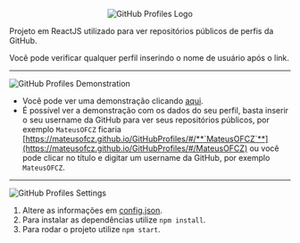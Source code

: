 <p align="center">
  <img src="https://i.imgur.com/iICqJTi.png" alt="GitHub Profiles Logo"/>
</p>

  Projeto em ReactJS utilizado para ver repositórios públicos de perfis da GitHub.

Você pode verificar qualquer perfil inserindo o nome de usuário após o link.

<hr>

<p align="Left">
  <img src="https://i.imgur.com/NCACxwv.png" alt="GitHub Profiles Demonstration"/>
</p>

- Você pode ver uma demonstração clicando [aqui](https://mateusofcz.github.io/GitHubProfiles/#/).
- É possível ver a demonstração com os dados do seu perfil, basta inserir o seu username da GitHub para ver seus repositórios públicos, por exemplo `MateusOFCZ` ficaria [https://mateusofcz.github.io/GitHubProfiles/#/**`MateusOFCZ`**](https://mateusofcz.github.io/GitHubProfiles/#/MateusOFCZ) ou você pode clicar no título e digitar um username da GitHub, por exemplo `MateusOFCZ`.

<hr>

<p align="Left">
  <img src="https://i.imgur.com/4e93dd6.png" alt="GitHub Profiles Settings"/>
</p>

1. Altere as informações em <a href="https://github.com/MateusOFCZ/GitHubProfiles/blob/master/src/assets/config.json" target="_blank">config.json</a>.
2. Para instalar as dependências utilize `npm install`.
3. Para rodar o projeto utilize `npm start`.
